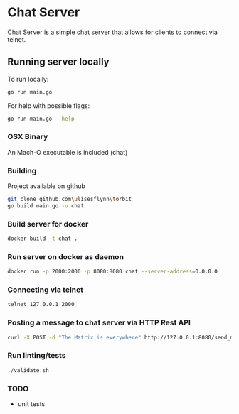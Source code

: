 # Chat Server

Chat Server is a simple chat server that allows for clients to connect via telnet.

## Running server locally

To run locally: 
```bash
go run main.go
```

For help with possible flags:
```bash
go run main.go --help
```
### OSX Binary

An Mach-O executable is included (chat)

### Building

Project available on github

```bash
git clone github.com\ulisesflynn\torbit
go build main.go -o chat
```

### Build server for docker

```bash
docker build -t chat .
```

### Run server on docker as daemon

```bash
docker run -p 2000:2000 -p 8080:8080 chat --server-address=0.0.0.0
```

### Connecting via telnet

```bash
telnet 127.0.0.1 2000
```

### Posting a message to chat server via HTTP Rest API

```bash
curl -X POST -d "The Matrix is everywhere" http://127.0.0.1:8080/send_msg/morpheus
```


### Run linting/tests

```bash
./validate.sh
```

### TODO
 - unit tests